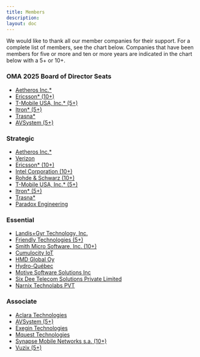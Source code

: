 ```yaml
---
title: Members
description:
layout: doc
---
```



We would like to thank all our member companies for their support. For a complete list of members, see the chart below. Companies that have been members for five or more and ten or more years are indicated in the chart below with a 5+ or 10+.

### OMA 2025 Board of Director Seats
- <a href="http://www.aetheros.com" target="_blank">Aetheros Inc.*</a>
- <a href="http://www.ericsson.com/se/" target="_blank">Ericsson* (10+)</a>
- <a href="http://www.t-mobile.com/" target="_blank">T-Mobile USA, Inc.* (5+)</a>
- <a href="https://www.itron.com/" target="_blank">Itron* (5+)</a>
- <a href="http://www.trasna.io/" target="_blank">Trasna*</a>
- <a href="https://www.avsystem.com/" target="_blank">AVSystem (5+)</a>

### Strategic

- <a href="http://www.aetheros.com" target="_blank">Aetheros Inc.*</a>
- <a href="http://www.verizonwireless.com" target="_blank">Verizon</a>
- <a href="http://www.ericsson.com/se/" target="_blank">Ericsson* (10+)</a>
- <a href="http://www.intel.com/content/www/us/en/homepage.html" target="_blank">Intel Corporation (10+)</a>
- <a href="http://www.rohde-schwarz.com/" target="_blank">Rohde & Schwarz (10+)</a>
- <a href="http://www.t-mobile.com/" target="_blank">T-Mobile USA, Inc.* (5+)</a>
- <a href="https://www.itron.com/" target="_blank">Itron* (5+)</a>
- <a href="http://www.trasna.io/" target="_blank">Trasna*</a>
- <a href="https://www.pdxeng.ch/" target="_blank">Paradox Engineering</a>


### Essential

- <a href="http://www.landisgyr.com" target="_blank">Landis+Gyr Technology, Inc.</a>
- <a href="http://www.friendly-tech.com/" target="_blank">Friendly Technologies (5+)</a>
- <a href="http://www.smithmicro.com/" target="_blank">Smith Micro Software, Inc. (10+)</a>
- <a href="https://www.cumulocity.com/" target="_blank">Cumulocity IoT</a>
- <a href="http://www.hmdglobal.com" target="_blank">HMD Global Oy</a>
- <a href="http://www.hydroquebec.com" target="_blank">Hydro-Québec</a>
- <a href="http://www.motive.com" target="_blank">Motive Software Solutions Inc</a>
- <a href="http://www.6dtech.co.in" target="_blank">Six Dee Telecom Solutions Private Limited</a>
- <a href="http://narnix.com/" target="_blank">Narnix Technolabs PVT</a>

### Associate

- <a href="http://www.hubbell.com/" target="_blank">Aclara Technologies</a>
- <a href="https://www.avsystem.com/" target="_blank">AVSystem (5+)</a>
- <a href="https://exegin.com/" target="_blank">Exegin Technologies</a>
- <a href="https://mquest-technologies.com/" target="_blank">Mquest Technologies</a>
- <a href="http://www.synap.se/" target="_blank">Synapse Mobile Networks s.a. (10+)</a>
- <a href="http://www.vuzix.com/" target="_blank">Vuzix (5+)</a>
